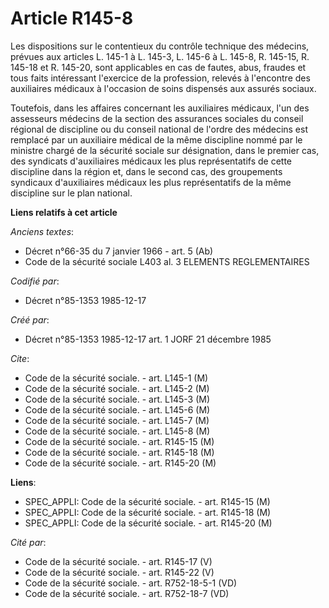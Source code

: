 # Article R145-8

Les dispositions sur le contentieux du contrôle technique des médecins, prévues aux articles L. 145-1 à L. 145-3, L. 145-6 à
L. 145-8, R. 145-15, R. 145-18 et R. 145-20, sont applicables en cas de fautes, abus, fraudes et tous faits intéressant
l'exercice de la profession, relevés à l'encontre des auxiliaires médicaux à l'occasion de soins dispensés aux assurés
sociaux. 

Toutefois, dans les affaires concernant les auxiliaires médicaux, l'un des assesseurs médecins de la section des assurances
sociales du conseil régional de discipline ou du conseil national de l'ordre des médecins est remplacé par un auxiliaire
médical de la même discipline nommé par le ministre chargé de la sécurité sociale sur désignation, dans le premier cas, des
syndicats d'auxiliaires médicaux les plus représentatifs de cette discipline dans la région et, dans le second cas, des
groupements syndicaux d'auxiliaires médicaux les plus représentatifs de la même discipline sur le plan national.

**Liens relatifs à cet article**

_Anciens textes_:

  - Décret n°66-35 du 7 janvier 1966 - art. 5 (Ab)
  - Code de la sécurité sociale L403 al. 3 ELEMENTS REGLEMENTAIRES

_Codifié par_:

  - Décret n°85-1353 1985-12-17

_Créé par_:

  - Décret n°85-1353 1985-12-17 art. 1 JORF 21 décembre 1985

_Cite_:

  - Code de la sécurité sociale. - art. L145-1 (M)
  - Code de la sécurité sociale. - art. L145-2 (M)
  - Code de la sécurité sociale. - art. L145-3 (M)
  - Code de la sécurité sociale. - art. L145-6 (M)
  - Code de la sécurité sociale. - art. L145-7 (M)
  - Code de la sécurité sociale. - art. L145-8 (M)
  - Code de la sécurité sociale. - art. R145-15 (M)
  - Code de la sécurité sociale. - art. R145-18 (M)
  - Code de la sécurité sociale. - art. R145-20 (M)

**Liens**:

  - SPEC_APPLI: Code de la sécurité sociale. - art. R145-15 (M)
  - SPEC_APPLI: Code de la sécurité sociale. - art. R145-18 (M)
  - SPEC_APPLI: Code de la sécurité sociale. - art. R145-20 (M)

_Cité par_:

  - Code de la sécurité sociale. - art. R145-17 (V)
  - Code de la sécurité sociale. - art. R145-22 (V)
  - Code de la sécurité sociale. - art. R752-18-5-1 (VD)
  - Code de la sécurité sociale. - art. R752-18-7 (VD)
